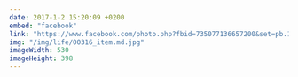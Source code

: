 ```yaml
---
date: 2017-1-2 15:20:09 +0200
embed: "facebook"
link: "https://www.facebook.com/photo.php?fbid=735077136657200&set=pb.100004647608223.-2207520000.1491385418.&type=3&theater"
img: "/img/life/00316_item.md.jpg"
imageWidth: 530
imageHeight: 398
---
```

